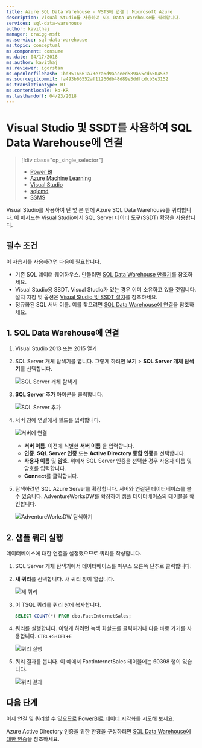 ```yaml
---
title: Azure SQL Data Warehouse - VSTS에 연결 | Microsoft Azure
description: Visual Studio를 사용하여 SQL Data Warehouse를 쿼리합니다.
services: sql-data-warehouse
author: kavithaj
manager: craigg-msft
ms.service: sql-data-warehouse
ms.topic: conceptual
ms.component: consume
ms.date: 04/17/2018
ms.author: kavithaj
ms.reviewer: igorstan
ms.openlocfilehash: 1bd3516661a73e7a6d9aaceed589a55cd650453e
ms.sourcegitcommit: fa493b66552af11260db48d89e3ddfcdcb5e3152
ms.translationtype: HT
ms.contentlocale: ko-KR
ms.lasthandoff: 04/23/2018
---
```

# <a name="connect-to-sql-data-warehouse-with-visual-studio-and-ssdt"></a>Visual Studio 및 SSDT를 사용하여 SQL Data Warehouse에 연결
> [!div class="op_single_selector"]
> * [Power BI](sql-data-warehouse-get-started-visualize-with-power-bi.md)
> * [Azure Machine Learning](sql-data-warehouse-get-started-analyze-with-azure-machine-learning.md)
> * [Visual Studio](sql-data-warehouse-query-visual-studio.md)
> * [sqlcmd](sql-data-warehouse-get-started-connect-sqlcmd.md) 
> * [SSMS](sql-data-warehouse-query-ssms.md)
> 
> 

Visual Studio를 사용하여 단 몇 분 만에 Azure SQL Data Warehouse를 쿼리합니다. 이 메서드는 Visual Studio에서 SQL Server 데이터 도구(SSDT) 확장을 사용합니다. 

## <a name="prerequisites"></a>필수 조건
이 자습서를 사용하려면 다음이 필요합니다.

* 기존 SQL 데이터 웨어하우스. 만들려면 [SQL Data Warehouse 만들기][Create a SQL Data Warehouse]를 참조하세요.
* Visual Studio용 SSDT. Visual Studio가 있는 경우 이미 소유하고 있을 것입니다. 설치 지침 및 옵션은 [Visual Studio 및 SSDT 설치][Installing Visual Studio and SSDT]를 참조하세요.
* 정규화된 SQL 서버 이름. 이를 찾으려면 [SQL Data Warehouse에 연결][Connect to SQL Data Warehouse]을 참조하세요.

## <a name="1-connect-to-your-sql-data-warehouse"></a>1. SQL Data Warehouse에 연결
1. Visual Studio 2013 또는 2015 열기
2. SQL Server 개체 탐색기를 엽니다. 그렇게 하려면 **보기** > **SQL Server 개체 탐색기**를 선택합니다.
   
    ![SQL Server 개체 탐색기][1]
3. **SQL Server 추가** 아이콘을 클릭합니다.
   
    ![SQL Server 추가][2]
4. 서버 창에 연결에서 필드를 입력합니다.
   
    ![서버에 연결][3]
   
   * **서버 이름**. 이전에 식별한 **서버 이름** 을 입력합니다.
   * **인증**. **SQL Server 인증** 또는 **Active Directory 통합 인증**을 선택합니다.
   * **사용자 이름** 및 **암호**. 위에서 SQL Server 인증을 선택한 경우 사용자 이름 및 암호를 입력합니다.
   * **Connect**를 클릭합니다.
5. 탐색하려면 SQL Azure Server를 확장합니다. 서버와 연결된 데이터베이스를 볼 수 있습니다. AdventureWorksDW를 확장하여 샘플 데이터베이스의 테이블을 확인합니다.
   
    ![AdventureWorksDW 탐색하기][4]

## <a name="2-run-a-sample-query"></a>2. 샘플 쿼리 실행
데이터베이스에 대한 연결을 설정했으므로 쿼리를 작성합니다.

1. SQL Server 개체 탐색기에서 데이터베이스를 마우스 오른쪽 단추로 클릭합니다.
2. **새 쿼리**를 선택합니다. 새 쿼리 창이 열립니다.
   
    ![새 쿼리][5]
3. 이 TSQL 쿼리를 쿼리 창에 복사합니다.
   
    ```sql
    SELECT COUNT(*) FROM dbo.FactInternetSales;
    ```
4. 쿼리를 실행합니다. 이렇게 하려면 녹색 화살표를 클릭하거나 다음 바로 가기를 사용합니다. `CTRL`+`SHIFT`+`E`
   
    ![쿼리 실행][6]
5. 쿼리 결과를 봅니다. 이 예에서 FactInternetSales 테이블에는 60398 행이 있습니다.
   
    ![쿼리 결과][7]

## <a name="next-steps"></a>다음 단계
이제 연결 및 쿼리할 수 있으므로 [PowerBI로 데이터 시각화][visualizing the data with PowerBI]를 시도해 보세요.

Azure Active Directory 인증을 위한 환경을 구성하려면 [SQL Data Warehouse에 대한 인증][Authenticate to SQL Data Warehouse]을 참조하세요.

<!--Arcticles-->
[Connect to SQL Data Warehouse]: sql-data-warehouse-connect-overview.md
[Create a SQL Data Warehouse]: sql-data-warehouse-get-started-provision.md
[Installing Visual Studio and SSDT]: sql-data-warehouse-install-visual-studio.md
[Authenticate to SQL Data Warehouse]: sql-data-warehouse-authentication.md
[visualizing the data with PowerBI]: sql-data-warehouse-get-started-visualize-with-power-bi.md  

<!--Other-->
[Azure portal]: https://portal.azure.com

<!--Image references-->

[1]: media/sql-data-warehouse-query-visual-studio/open-ssdt.png
[2]: media/sql-data-warehouse-query-visual-studio/add-server.png
[3]: media/sql-data-warehouse-query-visual-studio/connection-dialog.png
[4]: media/sql-data-warehouse-query-visual-studio/explore-sample.png
[5]: media/sql-data-warehouse-query-visual-studio/new-query2.png
[6]: media/sql-data-warehouse-query-visual-studio/run-query.png
[7]: media/sql-data-warehouse-query-visual-studio/query-results.png
